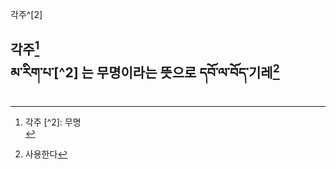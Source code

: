 각주^[2]<br>

각주[^1]<br>
མ་རིག་པ་[^2] 는 무명이라는 뜻으로 དབོ་ལ་བོད་기레[^3]
---
[^1]: 각주 [^2]: 무명<br> 
[^3]: 사용한다